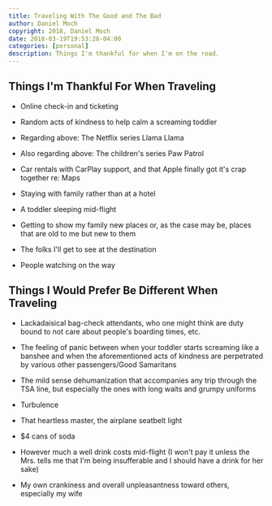 ```yaml
---
title: Traveling With The Good and The Bad
author: Daniel Moch
copyright: 2018, Daniel Moch
date: 2018-03-19T19:53:28-04:00
categories: [personal]
description: Things I'm thankful for when I'm on the road.
---
```


Things I'm Thankful For When Traveling
--------------------------------------

- Online check-in and ticketing

- Random acts of kindness to help calm a screaming toddler

- Regarding above: The Netflix series Llama Llama

- Also regarding above: The children's series Paw Patrol

- Car rentals with CarPlay support, and that Apple finally got it's
  crap together re: Maps

- Staying with family rather than at a hotel

- A toddler sleeping mid-flight

- Getting to show my family new places or, as the case may be, places
  that are old to me but new to them

- The folks I'll get to see at the destination

- People watching on the way

Things I Would Prefer Be Different When Traveling
-------------------------------------------------

- Lackadaisical bag-check attendants, who one might think are duty bound
  to not care about people's boarding times, etc.

- The feeling of panic between when your toddler starts screaming like a
  banshee and when the aforementioned acts of kindness are perpetrated
  by various other passengers/Good Samaritans

- The mild sense dehumanization that accompanies any trip through the
  TSA line, but especially the ones with long waits and grumpy uniforms

- Turbulence

- That heartless master, the airplane seatbelt light

- $4 cans of soda

- However much a well drink costs mid-flight (I won't pay it unless the
  Mrs. tells me that I'm being insufferable and I should have a drink
  for her sake)

- My own crankiness and overall unpleasantness toward others, especially
  my wife
